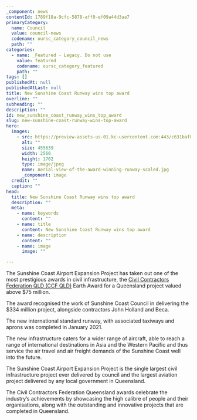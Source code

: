 ```yaml
---
_component: news
contentId: 1789f18a-9cfc-5878-aff9-ef09a44d3aa7
primaryCategory:
  name: Council
  value: council-news
  codename: oursc_category_council_news
  path: ""
categories:
  - name: _Featured - Legacy. Do not use
    value: featured
    codename: oursc_category_featured
    path: ""
tags: []
publishedAt: null
publishedAtLast: null
title: New Sunshine Coast Runway wins top award
overline: ""
subheading: ""
description: ""
id: new_sunshine_coast_runway_wins_top_award
slug: new-sunshine-coast-runway-wins-top-award
hero:
  images:
    - src: https://preview-assets-us-01.kc-usercontent.com:443/c631baf8-1b46-001f-580c-d0001b68b4a8/48c1591f-92f3-4d9f-9c6d-b9f823334884/Aerial-view-of-the-award-winning-runway-scaled.jpg
      alt: ""
      size: 455639
      width: 2560
      height: 1702
      type: image/jpeg
      name: Aerial-view-of-the-award-winning-runway-scaled.jpg
      _component: image
  credit: ""
  caption: ""
head:
  title: New Sunshine Coast Runway wins top award
  description: ""
  meta:
    - name: keywords
      content: ""
    - name: title
      content: New Sunshine Coast Runway wins top award
    - name: description
      content: ""
    - name: image
      image: ""

---
```

The Sunshine Coast Airport Expansion Project has taken out one of the most prestigious awards in civil infrastructure, the [Civil Contractors Federation QLD (CCF QLD)](https://www.linkedin.com/company/civil-contractors-federation---queensland/)
&#x20;Earth Award for a Queensland project valued above $75 million.

The award recognised the work of Sunshine Coast Council in delivering the $334 million project, alongside contractors John Holland and Beca.

The new international standard runway, with associated taxiways and aprons was completed in January 2021.

The new infrastructure caters for a wider range of aircraft, able to reach a range of international destinations in Asia and the Western Pacific and thus service the air travel and air freight demands of the Sunshine Coast well into the future.

The Sunshine Coast Airport Expansion Project is the single largest civil infrastructure project ever delivered by council and the largest aviation project delivered by any local government in Queensland.

The Civil Contractors Federation Queensland awards celebrate the industry’s achievements by showcasing the high calibre of people and their organisations, along with the outstanding and innovative projects that are completed in Queensland.
